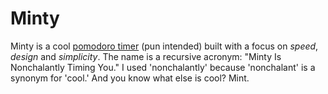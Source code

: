 # Minty
Minty is a cool [pomodoro timer](http://en.wikipedia.org/ "relevant Wikipedia article") (pun intended) built with a focus on *speed*, *design* and *simplicity*. The name is a recursive acronym: "Minty Is Nonchalantly Timing You." I used 'nonchalantly' because 'nonchalant' is a synonym for 'cool.' And you know what else is cool? Mint.
